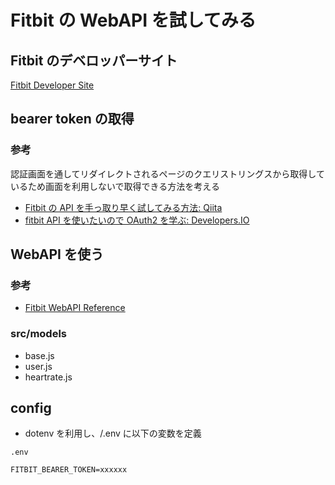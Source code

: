 # Fitbit の WebAPI を試してみる

## Fitbit のデベロッパーサイト

[Fitbit Developer Site](https://dev.fitbit.com/)

## bearer token の取得

### 参考

認証画面を通してリダイレクトされるページのクエリストリングスから取得しているため画面を利用しないで取得できる方法を考える

- [Fitbit の API を手っ取り早く試してみる方法: Qiita](https://qiita.com/makopo/items/32f41128c2e055cec68f)
- [fitbit API を使いたいので OAuth2 を学ぶ: Developers.IO](https://dev.classmethod.jp/articles/fitbit-oauth2/)

## WebAPI を使う

### 参考

- [Fitbit WebAPI Reference](https://dev.fitbit.com/build/reference/web-api/)

### src/models

- base.js
- user.js
- heartrate.js

## config

- dotenv を利用し、/.env に以下の変数を定義

`.env`

```
FITBIT_BEARER_TOKEN=xxxxxx
```
